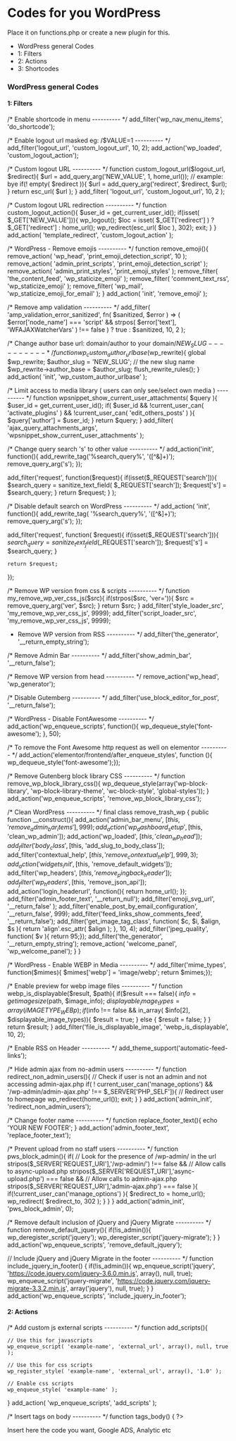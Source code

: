 # Codes for you WordPress

Place it on functions.php or create a new plugin for this.

- WordPress general Codes
- 1: Filters
- 2: Actions
- 3: Shortcodes

### WordPress general Codes


#### 1: Filters

/* Enable shortcode in menu ---------- */
add_filter('wp_nav_menu_items', 'do_shortcode');

/*  Enable logout url masked eg: /$VALUE=1 ---------- */
add_filter('logout_url', 'custom_logout_url', 10, 2);
add_action('wp_loaded', 'custom_logout_action');

/* Custom logout URL ---------- */
function custom_logout_url($logout_url, $redirect){
    $url = add_query_arg('NEW_VALUE', 1, home_url()); // example: bye
    if(! empty( $redirect )){
        $url = add_query_arg('redirect', $redirect, $url);
    }
    return esc_url( $url );
}
add_filter( 'logout_url', 'custom_logout_url', 10, 2 );

/* Custom logout URL redirection ---------- */
function custom_logout_action(){
    $user_id = get_current_user_id();
    if(isset( $_GET['NEW_VALUE'])){
        wp_logout();
        $loc = isset( $_GET['redirect'] ) ? $_GET['redirect'] : home_url();
        wp_redirect(esc_url( $loc ), 302);
        exit;
    }
}
add_action( 'template_redirect', 'custom_logout_action' );

/* WordPress - Remove emojis ---------- */
function remove_emoji(){
    remove_action( 'wp_head', 'print_emoji_detection_script', 10 );
    remove_action( 'admin_print_scripts', 'print_emoji_detection_script' );
    remove_action( 'admin_print_styles', 'print_emoji_styles' );
    remove_filter( 'the_content_feed', 'wp_staticize_emoji' );
    remove_filter( 'comment_text_rss', 'wp_staticize_emoji' );
    remove_filter( 'wp_mail', 'wp_staticize_emoji_for_email' );
}
add_action( 'init', 'remove_emoji' );

/* Remove amp validation ---------- */
add_filter(
    'amp_validation_error_sanitized',
    fn( $sanitized, $error ) => (
        $error['node_name'] === 'script'
        && strpos( $error['text'], 'WFAJAXWatcherVars' ) !== false
    ) ? true : $sanitized,
    10,
    2
);

/* Change author base url: domain/author to your domain/$NEW_SLUG ---------- */
function wp_custom_author_urlbase($wp_rewrite){
    global $wp_rewrite;
    $author_slug = 'NEW_SLUG'; // the new slug name
    $wp_rewrite->author_base = $author_slug;
    flush_rewrite_rules();
}
add_action( 'init', 'wp_custom_author_urlbase' );

/* Limit access to media library ( users can only see/select own media ) ---------- */
function wpsnippet_show_current_user_attachments( $query ){
    $user_id = get_current_user_id();
    if( $user_id && !current_user_can( 'activate_plugins' ) && !current_user_can( 'edit_others_posts' ) ){
        $query['author'] = $user_id;
    }
    return $query;
}
add_filter( 'ajax_query_attachments_args', 'wpsnippet_show_current_user_attachments' );

/* Change query search 's' to other value ---------- */
add_action('init', function(){
    add_rewrite_tag('%search_query%', '([^&]+)');
    remove_query_arg('s');
});

add_filter('request', function($request){
    if(isset($_REQUEST['search'])){
        $search_query = sanitize_text_field( $_REQUEST['search']);
        $request['s'] = $search_query;
    }
    return $request;
} );

/* Disable default search on WordPress ---------- */
add_action( 'init', function(){
    add_rewrite_tag( '%search_query%', '([^&]+)');
    remove_query_arg('s');
});

add_filter('request', function( $request){
    if(isset($_REQUEST['search'])){
        $search_query = sanitize_text_field($_REQUEST['search']);
        $request['s'] = $search_query;
    }

    return $request;
});

/* Remove WP version from css & scripts ---------- */
function my_remove_wp_ver_css_js($src){
    if(strpos($src, 'ver=')){
        $src = remove_query_arg('ver', $src);
    }
    return $src;
}
add_filter('style_loader_src', 'my_remove_wp_ver_css_js', 9999);
add_filter('script_loader_src', 'my_remove_wp_ver_css_js', 9999);

* Remove WP version from RSS ---------- */
add_filter('the_generator', '__return_empty_string');

/* Remove Admin Bar  ---------- */
add_filter('show_admin_bar', '__return_false');

/* Remove WP version from head ---------- */
remove_action('wp_head', 'wp_generator');

/* Disable Gutemberg  ---------- */
add_filter('use_block_editor_for_post', '__return_false');

/* WordPress - Disable FontAwesome ---------- */
add_action('wp_enqueue_scripts', function(){ wp_dequeue_style('font-awesome'); }, 50);

/* To remove the Font Awesome http request as well on elementor  ---------- */
add_action('elementor/frontend/after_enqueue_styles', function (){ wp_dequeue_style('font-awesome');});

/* Remove Gutenberg block library CSS ---------- */
function remove_wp_block_library_css(){
    wp_dequeue_style(array('wp-block-library', 'wp-block-library-theme', 'wc-block-style', 'global-styles'));
}
add_action('wp_enqueue_scripts', 'remove_wp_block_library_css');

/* Clean WordPress ---------- */
final class remove_trash_wp {
    public function __construct(){
    add_action('admin_bar_menu', [$this, 'remove_admin_bar_items'], 999);
    add_action('wp_dashboard_setup', [$this, 'clean_wp_admin']);
    add_action('wp_loaded', [$this, 'clean_wp_head']);
    add_filter('body_class', [$this, 'add_slug_to_body_class']);
    add_filter('contextual_help', [$this, 'remove_contextual_help'], 999, 3);
    add_action('widgets_init', [$this, 'remove_default_widgets']);
    add_filter('wp_headers', [$this, 'remove_pingback_header']);
    add_filter('wp_headers', [$this, 'remove_json_api']);
    add_action('login_headerurl', function(){ return home_url(); });
    add_filter('admin_footer_text', '__return_null');
    add_filter('emoji_svg_url', '__return_false' );
    add_filter('enable_post_by_email_configuration', '__return_false', 999);
    add_filter('feed_links_show_comments_feed', '__return_false');
    add_filter('get_image_tag_class', function( $c, $i, $align, $s ){ return 'align'.esc_attr( $align ); }, 10, 4);
    add_filter('jpeg_quality', function( $v ){ return 95;});
    add_filter('the_generator', '__return_empty_string');
    remove_action( 'welcome_panel', 'wp_welcome_panel');
    }
}

/* WordPress - Enable WEBP in Media ---------- */
add_filter('mime_types', function($mimes){ $mimes['webp'] = 'image/webp'; return $mimes;});

/*  Enable preview for webp image files ---------- */
function webp_is_displayable($result, $path){
    if($result === false){
        $info = getimagesize($path, $image_info);
        $displayable_image_types = array(iMAGETYPE_WEBp);
        if($info !== false && in_array( $info[2], $displayable_image_types)){
            $result = true;
        } else {
            $result = false;
        }
    }
    return $result;
}
add_filter('file_is_displayable_image', 'webp_is_displayable', 10, 2);

/* Enable RSS on Header ---------- */
add_theme_support('automatic-feed-links');

/* Hide admin ajax from no-admin users ---------- */
function redirect_non_admin_users(){
    // Check if user is not an admin and not accessing admin-ajax.php
    if( ! current_user_can('manage_options') && '/wp-admin/admin-ajax.php' !== $_SERVER['PHP_SELF']){
        // Redirect user to homepage
        wp_redirect(home_url());
        exit;
    }
}
add_action('admin_init', 'redirect_non_admin_users');

/* Change footer name ---------- */
function replace_footer_text(){
    echo 'YOUR NEW FOOTER';
}
add_action('admin_footer_text', 'replace_footer_text');

/* Prevent upload from no staff users ---------- */
function pws_block_admin(){
    if(
        // Look for the presence of /wp-admin/ in the url
        stripos($_SERVER['REQUEST_URI'],'/wp-admin/') !== false
        &&
        // Allow calls to async-upload.php
        stripos($_SERVER['REQUEST_URI'],'async-upload.php') === false
        &&
        // Allow calls to admin-ajax.php
        stripos($_SERVER['REQUEST_URI'],'admin-ajax.php') === false
        ){
            if(!current_user_can('manage_options') ){
            $redirect_to = home_url();
            wp_redirect( $redirect_to, 302 );
        }
    }
}
add_action('admin_init', 'pws_block_admin', 0);

/* Remove default inclusion of jQuery and jQuery Migrate ---------- */
function remove_default_jquery(){
    if(!is_admin()){
        wp_deregister_script('jquery');
        wp_deregister_script('jquery-migrate');
    }
}
add_action('wp_enqueue_scripts', 'remove_default_jquery');

// Include jQuery and jQuery Migrate in the footer ---------- */
function include_jquery_in_footer() {
    if(!is_admin()){
        wp_enqueue_script('jquery', 'https://code.jquery.com/jquery-3.6.0.min.js', array(), null, true);
        wp_enqueue_script('jquery-migrate', 'https://code.jquery.com/jquery-migrate-3.3.2.min.js', array('jquery'), null, true);
    }
}
add_action('wp_enqueue_scripts', 'include_jquery_in_footer');


#### 2: Actions

/* Add custom js external scripts ---------- */
function add_scripts(){

    // Use this for javascripts
    wp_enqueue_script( 'example-name', 'external_url', array(), null, true );
    
    // Use this for css scripts
    wp_register_style( 'example-name', 'external_url', array(), '1.0' );
    
    // Enable css scripts
    wp_enqueue_style( 'example-name' );

}
add_action( 'wp_enqueue_scripts', 'add_scripts' );


/* Insert tags on body ---------- */
function tags_body() { ?>

Insert here the code you want, Google ADS, Analytic etc

<?php }
add_action('wp_footer', 'tags_body');

#### 3: Shortcodes
